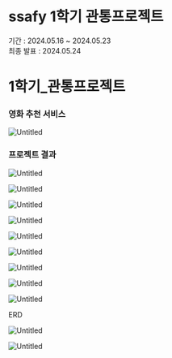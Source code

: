 # ssafy 1학기 관통프로젝트

기간 : 2024.05.16 ~ 2024.05.23 
<br>
최종 발표 : 2024.05.24

# 1학기_관통프로젝트

### 영화 추천 서비스

![Untitled](./img/Untitled%201.png)

### 프로젝트 결과

![Untitled](./img/369fd061-554f-4a45-9582-1d01ba03f56d.png)

![Untitled](./img/39f4c963-a07a-466c-9579-4a07e9004d2f.png)

![Untitled](./img/255b6738-df8c-4924-a1df-1d7ae349d4ea.png)

![Untitled](./img/ea57129a-6d26-4d68-80cb-dd0d4872d75a.png)

![Untitled](./img/4a591c0a-2da0-4fbe-a764-17b9130f4e10.png)

![Untitled](./img/472b9a81-e7ee-477c-b7b4-179404cb7345.png)

![Untitled](./img/Untitled%201.png)

![Untitled](./img/Untitled%202.png)

![Untitled](./img/Untitled%204.png)

ERD

![Untitled](./img/Untitled%205.png)

![Untitled](./img/Untitled%206.png)